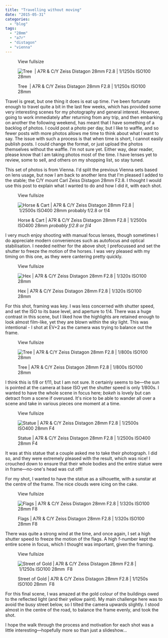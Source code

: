 ```yaml
---
title: "Travelling without moving"
date: "2015-05-31"
categories: 
  - "blog"
tags: 
  - "28mm"
  - "a7r"
  - "distagon"
  - "vienna"
---
```


<figure>

View fullsize

![Tree&nbsp;&nbsp;| A7R &amp; C/Y Zeiss Distagon 28mm F2.8&nbsp;|&nbsp;1/1250s ISO100 28mm](/assets/images/474ff-image-asset.jpeg)

<figcaption>



Tree  | A7R & C/Y Zeiss Distagon 28mm F2.8 | 1/1250s ISO100 28mm





</figcaption>



</figure>

Travel is great, but one thing it does is eat up time. I've been fortunate enough to travel quite a bit in the last few weeks, which has provided some very interesting scenes for my photography and general interest. However, going to work immediately after returning from any trip, and then embarking on another the following weekend, has meant that I have something of a backlog of photos. I could post a photo per day, but I like to waffle, and so fewer posts with more photos allows me time to think about what I want to say. The issue with such a process is that when time is short, I cannot easily publish posts. I could change the format, or just upload the photos themselves without the waffle. I'm not sure yet. Either way, dear reader, please know that I am taking photos most of the time. I have lenses yet to review, some to sell, and others on my shopping list, so stay tuned.

This set of photos is from Vienna. I'd split the previous Vienna sets based on lens usage, but now I am back to another lens that I'm pleased I added to the stable; the C/Y mount Carl Zeiss Distagon 28mm F2.8. I thought I would use this post to explain what I wanted to do and how I did it, with each shot.

<figure>

View fullsize

![Horse &amp; Cart | A7R &amp; C/Y Zeiss Distagon 28mm F2.8&nbsp;|&nbsp;1/2500s ISO400 28mm probably f/2.8 or f/4](/assets/images/f5570-image-asset.jpeg)

<figcaption>



Horse & Cart | A7R & C/Y Zeiss Distagon 28mm F2.8 | 1/2500s ISO400 28mm _probably f/2.8 or f/4_





</figcaption>



</figure>

I very much enjoy shooting with manual focus lenses, though sometimes I do appreciate modern conveniences such as autofocus and optical stabilisation. I needed neither for the above shot; I prefocussed and set the shutter to freeze the motion of the horses. I was very pleased with my timing on this one, as they were cantering pretty quickly.

<figure>

View fullsize

![Hex | A7R &amp; C/Y Zeiss Distagon 28mm F2.8&nbsp;|&nbsp;1/320s ISO100 28mm&nbsp;](/assets/images/995c6-image-asset.jpeg)

<figcaption>



Hex | A7R & C/Y Zeiss Distagon 28mm F2.8 | 1/320s ISO100 28mm 





</figcaption>



</figure>

For this shot, framing was key. I was less concerned with shutter speed, and set the ISO to its base level, and aperture to f/4. There was a huge contrast in this scene, but I liked how the highlights are retained enough to look almost film-like, yet they are blown within the sky light. This was intentional - I shot at EV+2 as the camera was trying to balance out the frame.

<figure>

View fullsize

![Tree |&nbsp;A7R &amp; C/Y Zeiss Distagon 28mm F2.8&nbsp;|&nbsp;1/800s ISO100 28mm&nbsp;](/assets/images/db103-image-asset.jpeg)

<figcaption>



Tree | A7R & C/Y Zeiss Distagon 28mm F2.8 | 1/800s ISO100 28mm 





</figcaption>



</figure>

I think this is f/8 or f/11, but I am not sure. It certainly seems to be—the sun is pointed at the camera at base ISO yet the shutter speed is only 1/800s. I wanted to have the whole scene in focus here; _bokeh_ is lovely but can detract from a scene if overused. It's nice to be able to wander all over a scene and take in various pieces one moment at a time.

<figure>

View fullsize

![Statue | A7R &amp; C/Y Zeiss Distagon 28mm F2.8&nbsp;| 1/2500s ISO400 28mm F4](/assets/images/38a4d-image-asset.jpeg)

<figcaption>



Statue | A7R & C/Y Zeiss Distagon 28mm F2.8 | 1/2500s ISO400 28mm F4





</figcaption>



</figure>

It was at this statue that a couple asked me to take their photograph. I did so, and they were extremely pleased with the result, which was nice! I crouched down to ensure that their whole bodies and the entire statue were in frame—no-one's head was cut off!

For my shot, I wanted to have the statue as a silhouette, with a sunstar at the centre of the frame. The nice clouds were icing on the cake.

<figure>

View fullsize

![Flags |&nbsp;A7R &amp; C/Y Zeiss Distagon 28mm F2.8 |&nbsp;1/320s ISO100 28mm F8](/assets/images/1074f-image-asset.jpeg)

<figcaption>



Flags | A7R & C/Y Zeiss Distagon 28mm F2.8 | 1/320s ISO100 28mm F8





</figcaption>



</figure>

There was quite a strong wind at the time, and once again, I set a high shutter speed to freeze the motion of the flags. A high f-number kept the entire scene in focus, which I thought was important, given the framing.

<figure>

View fullsize

![Street of Gold | A7R &amp; C/Y Zeiss Distagon 28mm F2.8&nbsp;|&nbsp;1/1250s ISO100 28mm &nbsp;F8](/assets/images/93e3d-image-asset.jpeg)

<figcaption>



Street of Gold | A7R & C/Y Zeiss Distagon 28mm F2.8 | 1/1250s ISO100 28mm  F8





</figcaption>



</figure>

For this final scene, I was amazed at the gold colour of the buildings owed to the reflected light (and their yellow paint). My main challenge here was to avoid the busy street below, so I tilted the camera upwards slightly. I stood almost in the centre of the road, to balance the frame evenly, and took the shot.

I hope the walk through the process and motivation for each shot was a little interesting—hopefully more so than just a slideshow...
